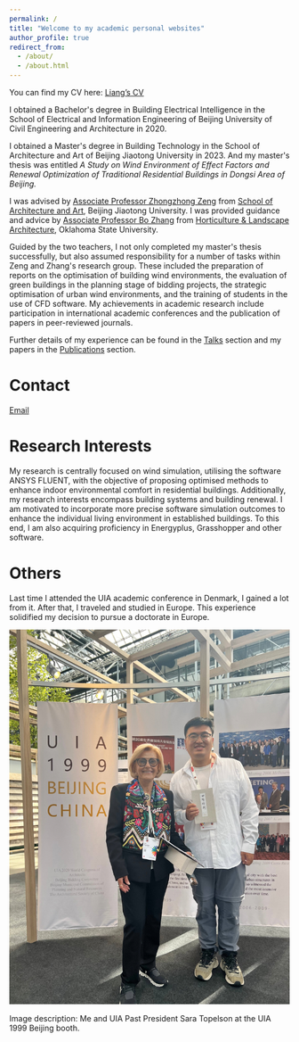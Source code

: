 ```yaml
---
permalink: /
title: "Welcome to my academic personal websites"
author_profile: true
redirect_from: 
  - /about/
  - /about.html
---
```


You can find my CV here: [Liang’s CV](https://xiaoxlye.github.io/zichen.github.io/files/ZICHENLIANG-CV.pdf)

I obtained a Bachelor's degree in Building Electrical Intelligence in the School of Electrical and Information Engineering of Beijing University of Civil Engineering and Architecture in 2020. 

I obtained a Master's degree in Building Technology in the School of Architecture and Art of Beijing Jiaotong University in 2023. And my master's thesis was entitled *A Study on Wind Environment of Effect Factors and Renewal Optimization of Traditional Residential Buildings in Dongsi Area of Beijing.*

I was advised by [Associate Professor Zhongzhong Zeng](https://saad.bjtu.edu.cn/szll/jzx/181136.htm) from [School of Architecture and Art](https://saad.bjtu.edu.cn/index.htm), Beijing Jiaotong University. I was provided guidance and advice by [Associate Professor Bo Zhang](https://experts.okstate.edu/b.zhang) from [Horticulture & Landscape Architecture]( https://agriculture.okstate.edu/departments-programs/hla/), Oklahoma State University. 

Guided by the two teachers, I not only completed my master's thesis successfully, but also assumed responsibility for a number of tasks within Zeng and Zhang's research group. These included the preparation of reports on the optimisation of building wind environments, the evaluation of green buildings in the planning stage of bidding projects, the strategic optimisation of urban wind environments, and the training of students in the use of CFD software. My achievements in academic research include participation in international academic conferences and the publication of papers in peer-reviewed journals.

Further details of my experience can be found in the [Talks](/zichen.github.io/talks/) section and my papers in the [Publications](/zichen.github.io/publications/) section.
# **Contact**
[Email](liangzichen.arch@gmail.com)

# **Research Interests**
My research is centrally focused on wind simulation, utilising the software ANSYS FLUENT, with the objective of proposing optimised methods to enhance indoor environmental comfort in residential buildings. Additionally, my research interests encompass building systems and building renewal. I am motivated to incorporate more precise software simulation outcomes to enhance the individual living environment in established buildings. To this end, I am also acquiring proficiency in Energyplus, Grasshopper and other software.

# **Others**
Last time I attended the UIA academic conference in Denmark, I gained a lot from it. After that, I traveled and studied in Europe. This experience solidified my decision to pursue a doctorate in Europe.

![about me 5](https://raw.githubusercontent.com/XiaoxLye/zichen.github.io/refs/heads/master/images/about%20me%205.jpg)

Image description: Me and UIA Past President Sara Topelson at the UIA 1999 Beijing booth.

